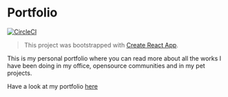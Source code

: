 # Portfolio

[![CircleCI](https://img.shields.io/circleci/build/github/ameerthehacker/portfolio.svg?style=for-the-badge)](https://circleci.com/gh/ameerthehacker/portfolio)

> This project was bootstrapped with [Create React App](https://github.com/facebook/create-react-app).

This is my personal portfolio where you can read more about all the works I have been doing in my office, opensource communities and in my pet projects.

Have a look at my portfolio [here](https://portfolio.ameerthehacker.now.sh)
